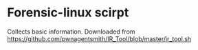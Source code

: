 # Forensic-linux scirpt
Collects basic information. Downloaded from https://github.com/pwnagentsmith/IR_Tool/blob/master/ir_tool.sh
